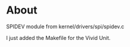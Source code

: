 # About

SPIDEV module from kernel/drivers/spi/spidev.c

I just added the Makefile for the Vivid Unit.